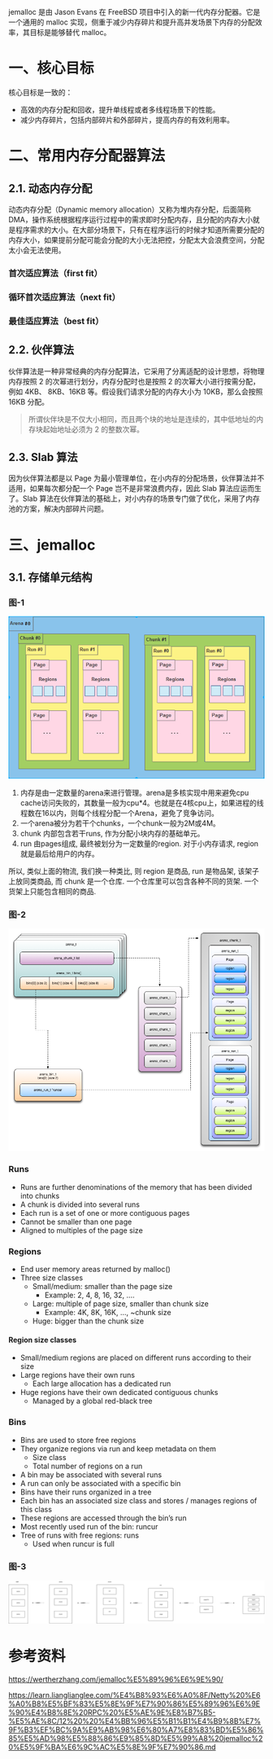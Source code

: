 jemalloc 是由 Jason Evans 在 FreeBSD 项目中引入的新一代内存分配器。它是一个通用的 malloc 实现，侧重于减少内存碎片和提升高并发场景下内存的分配效率，其目标是能够替代 malloc。

# 一、核心目标

核心目标是一致的：

- 高效的内存分配和回收，提升单线程或者多线程场景下的性能。
- 减少内存碎片，包括内部碎片和外部碎片，提高内存的有效利用率。

# 二、常用内存分配器算法

## 2.1. 动态内存分配

动态内存分配（Dynamic memory allocation）又称为堆内存分配，后面简称 DMA，操作系统根据程序运行过程中的需求即时分配内存，且分配的内存大小就是程序需求的大小。在大部分场景下，只有在程序运行的时候才知道所需要分配的内存大小，如果提前分配可能会分配的大小无法把控，分配太大会浪费空间，分配太小会无法使用。

### **⾸次适应算法（first fit）**

### **循环首次适应算法（next fit）**

### **最佳适应算法（best fit）**

## 2.2. 伙伴算法

伙伴算法是一种非常经典的内存分配算法，它采用了分离适配的设计思想，将物理内存按照 2 的次幂进行划分，内存分配时也是按照 2 的次幂大小进行按需分配，例如 4KB、 8KB、16KB 等。假设我们请求分配的内存大小为 10KB，那么会按照 16KB 分配。

>  所谓伙伴块是不仅大小相同，而且两个块的地址是连续的，其中低地址的内存块起始地址必须为 2 的整数次幂。

## 2.3. Slab 算法

因为伙伴算法都是以 Page 为最小管理单位，在小内存的分配场景，伙伴算法并不适用，如果每次都分配一个 Page 岂不是非常浪费内存，因此 Slab 算法应运而生了。Slab 算法在伙伴算法的基础上，对小内存的场景专门做了优化，采用了内存池的方案，解决内部碎片问题。

# 三、jemalloc

## 3.1. 存储单元结构

### 图-1

![](../../images/netty/jemalloc_存储单元结构.png)

1. 内存是由一定数量的arena来进行管理。arena是多核实现中用来避免cpu cache访问失败的，其数量一般为cpu*4。也就是在4核cpu上，如果进程的线程数在16以内，则每个线程分配一个Arena，避免了竞争访问。
2. 一个arena被分为若干个chunks，一个chunk一般为2M或4M。
3. chunk 内部包含若干runs, 作为分配小块内存的基础单元。
4. run 由pages组成, 最终被划分为一定数量的region. 对于小内存请求, region 就是最后给用户的内存。

所以, 类似上面的物流, 我们换一种类比, 则 region 是商品, run 是物品架, 该架子上放同类商品, 而 chunk 是一个仓库. 一个仓库里可以包含各种不同的货架. 一个货架上只能包含相同的商品.

### 图-2

![](../../images/netty/jemalloc.png)

### Runs

- Runs are further denominations of the memory that has been divided into chunks
- A chunk is divided into several runs
- Each run is a set of one or more contiguous pages
- Cannot be smaller than one page
- Aligned to multiples of the page size

### Regions

- End user memory areas returned by malloc()
- Three size classes
  - Small/medium: smaller than the page size
    - Example: 2, 4, 8, 16, 32, ....
  - Large: multiple of page size, smaller than chunk size
    - Example: 4K, 8K, 16K, ..., ~chunk size
  - Huge: bigger than the chunk size

#### Region size classes

- Small/medium regions are placed on different runs according to their size
- Large regions have their own runs
  - Each large allocation has a dedicated run
- Huge regions have their own dedicated contiguous chunks
  - Managed by a global red-black tree

### Bins

- Bins are used to store free regions
- They organize regions via run and keep metadata on them
  - Size class
  - Total number of regions on a run
- A bin may be associated with several runs
- A run can only be associated with a specific bin
- Bins have their runs organized in a tree
- Each bin has an associated size class and stores / manages regions of this class
- These regions are accessed through the bin’s run
- Most recently used run of the bin: runcur
- Tree of runs with free regions: runs
  - Used when runcur is full

### 图-3

![](../../images/netty/jemalloc_1.png)

# 参考资料

https://wertherzhang.com/jemalloc%E5%89%96%E6%9E%90/

https://learn.lianglianglee.com/%E4%B8%93%E6%A0%8F/Netty%20%E6%A0%B8%E5%BF%83%E5%8E%9F%E7%90%86%E5%89%96%E6%9E%90%E4%B8%8E%20RPC%20%E5%AE%9E%E8%B7%B5-%E5%AE%8C/12%20%20%E4%BB%96%E5%B1%B1%E4%B9%8B%E7%9F%B3%EF%BC%9A%E9%AB%98%E6%80%A7%E8%83%BD%E5%86%85%E5%AD%98%E5%88%86%E9%85%8D%E5%99%A8%20jemalloc%20%E5%9F%BA%E6%9C%AC%E5%8E%9F%E7%90%86.md

